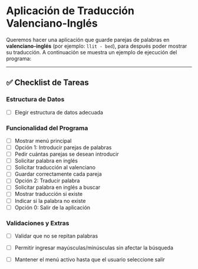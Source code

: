 
# Aplicación de Traducción Valenciano-Inglés #

Queremos hacer una aplicación que guarde parejas de palabras en **valenciano-inglés** (por ejemplo: `llit - bed`), para después poder mostrar su traducción. A continuación se muestra un ejemplo de ejecución del programa:

---



## ✅ Checklist de Tareas

### Estructura de Datos
- [ ] Elegir estructura de datos adecuada 

### Funcionalidad del Programa
- [ ] Mostrar menú principal
- [ ] Opción 1: Introducir parejas de palabras
- [ ] Pedir cuántas parejas se desean introducir
- [ ] Solicitar palabra en inglés
- [ ] Solicitar traducción al valenciano
- [ ] Guardar correctamente cada pareja
- [ ] Opción 2: Traducir palabra
- [ ] Solicitar palabra en inglés a buscar
- [ ] Mostrar traducción si existe
- [ ] Indicar si la palabra no existe
- [ ] Opción 0: Salir de la aplicación

### Validaciones y Extras
- [ ] Validar que no se repitan palabras
- [ ] Permitir ingresar mayúsculas/minúsculas sin afectar la búsqueda
- [ ] Mantener el menú activo hasta que el usuario seleccione salir

